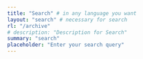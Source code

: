 ```yaml
---
title: "Search" # in any language you want
layout: "search" # necessary for search
rl: "/archive"
# description: "Description for Search"
summary: "search"
placeholder: "Enter your search query"
---
```

